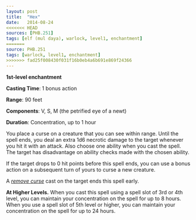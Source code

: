 ```yaml
---
layout: post
title:  "Hex"
date:   2014-08-24
<<<<<<< HEAD
sources: [PHB.251]
tags: [elf (mul daya), warlock, level1, enchantment]
=======
source: PHB.251
tags: [warlock, level1, enchantment]
>>>>>>> fad25f008430f031f16b0eb4a6b691e869f24366
---
```


**1st-level enchantment**

**Casting Time**: 1 bonus action

**Range**: 90 feet

**Components**: V, S, M (the petrified eye of a newt)

**Duration**: Concentration, up to 1 hour

You place a curse on a creature that you can see within range. Until the spell ends, you deal an extra 1d6 necrotic damage to the target whenever you hit it with an attack. Also choose one ability when you cast the spell. The target has disadvantage on ability checks made with the chosen ability.

If the target drops to 0 hit points before this spell ends, you can use a bonus action on a subsequent turn of yours to curse a new creature.

A *[remove curse](remove-curse)* cast on the target ends this spell early.

**At Higher Levels.** When you cast this spell using a spell slot of 3rd or 4th level, you can maintain your concentration on the spell for up to 8 hours. When you use a spell slot of 5th level or higher, you can maintain your concentration on the spell for up to 24 hours.
